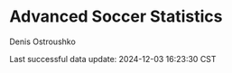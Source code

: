 # Advanced Soccer Statistics
Denis Ostroushko

<!-- gfm -->

Last successful data update: 2024-12-03 16:23:30 CST
